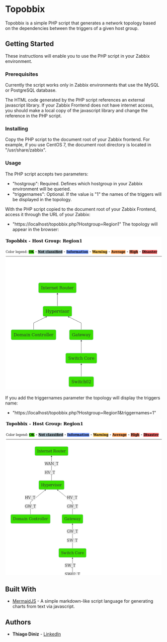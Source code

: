 # Topobbix

Topobbix is a simple PHP script that generates a network topology based on the dependencies between the triggers of a given host group.

## Getting Started

These instructions will enable you to use the PHP script in your Zabbix environment.

### Prerequisites

Currently the script works only in Zabbix environments that use the MySQL or PostgreSQL database.

The HTML code generated by the PHP script references an external javascript library. If your Zabbix Frontend does not have internet access, you should make a local copy of the javascript library and change the reference in the PHP script.

### Installing

Copy the PHP script to the document root of your Zabbix frontend.
For example, if you use CentOS 7, the document root directory is located in "/usr/share/zabbix".

### Usage

The PHP script accepts two parameters:
* "hostgroup": Required. Defines which hostgroup in your Zabbix environment will be queried.
* "triggernames": Optional. If the value is "1" the names of the triggers will be displayed in the topology.

With the PHP script copied to the document root of your Zabbix Frontend, access it through the URL of your Zabbix:
* "https://localhost/topobbix.php?Hostgroup=Region1"
The topology will appear in the browser:

![example1](READMEImages/topobbix1.png)

If you add the triggernames parameter the topology will display the triggers name:
* "https://localhost/topobbix.php?Hostgroup=Region1&triggernames=1"

![example2](READMEImages/topobbix2.png)

## Built With

* [MermaidJS](https://mermaidjs.github.io/) - A simple markdown-like script language for generating charts from text via javascript.

## Authors

* **Thiago Diniz** - [LinkedIn](https://www.linkedin.com/in/thiagomdiniz/)
